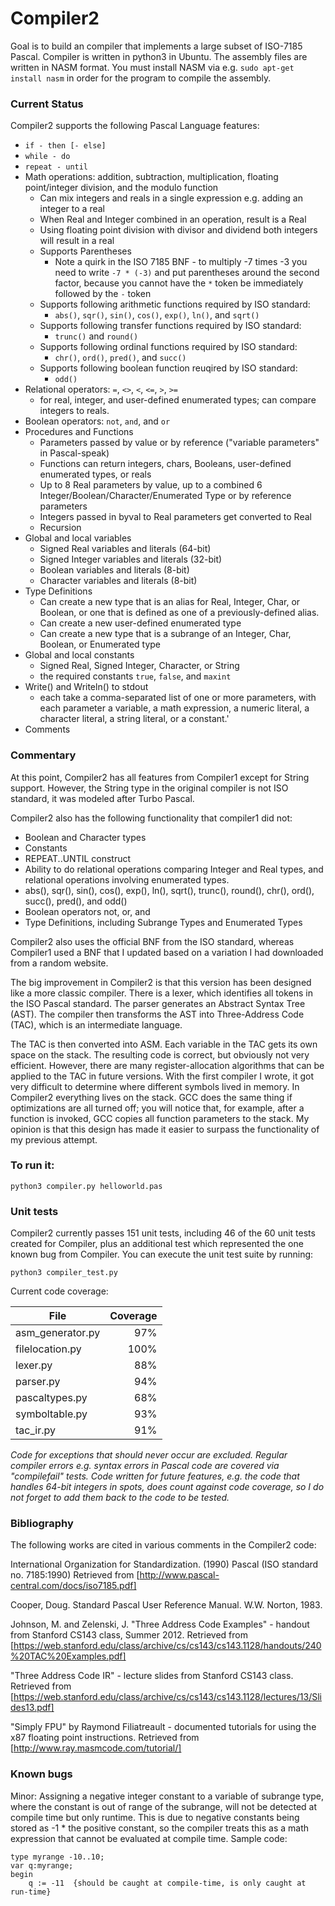 # Compiler2

Goal is to build an compiler that implements a large subset of ISO-7185 Pascal.  Compiler is written in python3 in Ubuntu.  The assembly files are written in NASM format.  You must install NASM via e.g. ```sudo apt-get install nasm``` in order for the program to compile the assembly.

### Current Status

Compiler2 supports the following Pascal Language features:
* ```if - then [- else]```
* ```while - do```
* ```repeat - until```
* Math operations: addition, subtraction, multiplication, floating point/integer division, and the modulo function
    * Can mix integers and reals in a single expression e.g. adding an integer to a real
    * When Real and Integer combined in an operation, result is a Real
    * Using floating point division with divisor and dividend both integers will result in a real
    * Supports Parentheses
        * Note a quirk in the ISO 7185 BNF - to multiply -7 times -3 you need to write ```-7 * (-3)``` and put parentheses around the second factor, because you cannot have the ```*``` token be immediately followed by the ```-``` token
    * Supports following arithmetic functions required by ISO standard: 
        * ```abs()```, ```sqr()```, ```sin()```, ```cos()```, ```exp()```, ```ln()```, and ```sqrt()```
    * Supports following transfer functions required by ISO standard:
        * ```trunc()``` and ```round()``` 
    * Supports following ordinal functions required by ISO standard:
        * ```chr()```, ```ord()```, ```pred()```, and ```succ()```
    * Supports following boolean function reuqired by ISO standard:
        * ```odd()``` 
* Relational operators: ```=```, ```<>```, ```<```, ```<=```, ```>```, ```>=```
  * for real, integer, and user-defined enumerated types; can compare integers to reals.
* Boolean operators: ```not```, ```and```, and ```or```
* Procedures and Functions
  *  Parameters passed by value or by reference ("variable parameters" in Pascal-speak)
  *  Functions can return integers, chars, Booleans, user-defined enumerated types, or reals
  *  Up to 8 Real parameters by value, up to a combined 6 Integer/Boolean/Character/Enumerated Type or by reference parameters
  *  Integers passed in byval to Real parameters get converted to Real
  *  Recursion
* Global and local variables
    * Signed Real variables and literals (64-bit)
    * Signed Integer variables and literals (32-bit)
    * Boolean variables and literals (8-bit)
    * Character variables and literals (8-bit)
* Type Definitions
  *  Can create a new type that is an alias for Real, Integer, Char, or Boolean, or one that is defined as one of a previously-defined alias.
  *  Can create a new user-defined enumerated type
  *  Can create a new type that is a subrange of an Integer, Char, Boolean, or Enumerated type
* Global and local constants
    * Signed Real, Signed Integer, Character, or String
    * the required constants ```true```, ```false```, and ```maxint```
* Write() and Writeln() to stdout
    * each take a comma-separated list of one or more parameters, with each parameter a variable, a math expression, a numeric literal, a character literal, a string literal, or a constant.'
* Comments

 
### Commentary

At this point, Compiler2 has all features from Compiler1 except for String support.  However, the String type in the original compiler is not ISO standard, it was modeled after Turbo Pascal.

Compiler2 also has the following functionality that compiler1 did not:
* Boolean and Character types
* Constants
* REPEAT..UNTIL construct
* Ability to do relational operations comparing Integer and Real types, and relational operations involving enumerated types.
* abs(), sqr(), sin(), cos(), exp(), ln(), sqrt(), trunc(), round(), chr(), ord(), succ(), pred(), and odd()
* Boolean operators not, or, and
* Type Definitions, including Subrange Types and Enumerated Types

Compiler2 also uses the official BNF from the ISO standard, whereas Compiler1 used a BNF that I updated based on a variation I had downloaded from a random website.

The big improvement in Compiler2 is that this version has been designed like a more classic compiler.  There is a lexer, which identifies all tokens in the ISO Pascal standard.
The parser generates an Abstract Syntax Tree (AST).  The compiler then transforms the AST into Three-Address Code (TAC), which is an intermediate language.  

The TAC is then converted into ASM.  Each variable in the TAC gets its own space on the stack.  The resulting code is correct, but obviously not very efficient.  However,
there are many register-allocation algorithms that can be applied to the TAC in future versions.  With the first compiler I wrote, it got very difficult
to determine where different symbols lived in memory.  In Compiler2 everything lives on the stack.  GCC does the same thing if optimizations are all turned off; you will
notice that, for example, after a function is invoked, GCC copies all function parameters to the stack.  My opinion is that this design
has made it easier to surpass the functionality of my previous attempt. 
 
 
### To run it:

```python3 compiler.py helloworld.pas```

### Unit tests

Compiler2 currently passes 151 unit tests, including 46 of the 60 unit tests created for Compiler, plus an additional test which represented the one known bug from Compiler.  You can execute the unit test suite by running:

```python3 compiler_test.py```

Current code coverage:

| File | Coverage |
|------|---------:|
|asm_generator.py|97%|
|filelocation.py|100%|
|lexer.py|88%|
|parser.py|94%|
|pascaltypes.py|68%|
|symboltable.py|93%|
|tac_ir.py|91%|

_Code for exceptions that should never occur are excluded.  Regular compiler errors e.g. syntax errors in Pascal code are covered via "compilefail" tests.  Code written for future features, e.g. the code that handles 64-bit integers in spots, does count against code coverage, so I do not forget to add them back to the code to be tested._
 



### Bibliography

The following works are cited in various comments in the Compiler2 code:

International Organization for Standardization. (1990) Pascal (ISO standard no. 7185:1990) Retrieved from [http://www.pascal-central.com/docs/iso7185.pdf]

Cooper, Doug. Standard Pascal User Reference Manual. W.W. Norton, 1983.

Johnson, M. and Zelenski, J. "Three Address Code Examples" - handout from Stanford CS143 class, Summer 2012.  Retrieved from [https://web.stanford.edu/class/archive/cs/cs143/cs143.1128/handouts/240%20TAC%20Examples.pdf]

"Three Address Code IR" - lecture slides from Stanford CS143 class.  Retrieved from [https://web.stanford.edu/class/archive/cs/cs143/cs143.1128/lectures/13/Slides13.pdf]

"Simply FPU" by Raymond Filiatreault - documented tutorials for using the x87 floating point instructions.  Retrieved from [http://www.ray.masmcode.com/tutorial/]



### Known bugs

Minor: Assigning a negative integer constant to a variable of subrange type, where the constant is out of range of the subrange, will not be detected at compile time but only runtime.  This is due to negative constants being stored as -1 * the positive constant, so the compiler treats this as a math expression that cannot be evaluated at compile time.  Sample code:

```
type myrange -10..10;
var q:myrange;
begin
    q := -11  {should be caught at compile-time, is only caught at run-time}

``` 

